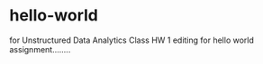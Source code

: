 # hello-world
for Unstructured Data Analytics Class HW 1
editing for hello world assignment........
